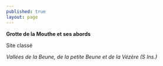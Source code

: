```yaml
---
published: true
layout: page
---
```



**Grotte de la Mouthe et ses abords**

Site classé

_Vallées de la Beune, de la petite Beune et de la Vézère (S Ins.)_
